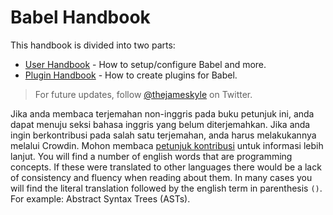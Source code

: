 # Babel Handbook

This handbook is divided into two parts:

  * [User Handbook](user-handbook.md) - How to setup/configure Babel and more.
  * [Plugin Handbook](plugin-handbook.md) - How to create plugins for Babel.

> For future updates, follow [@thejameskyle](https://twitter.com/thejameskyle) on Twitter.

Jika anda membaca terjemahan non-inggris pada buku petunjuk ini, anda dapat menuju seksi bahasa inggris yang belum diterjemahkan. Jika anda ingin berkontribusi pada salah satu terjemahan, anda harus melakukannya melalui Crowdin. Mohon membaca [petunjuk kontribusi](/CONTRIBUTING.md) untuk informasi lebih lanjut. You will find a number of english words that are programming concepts. If these were translated to other languages there would be a lack of consistency and fluency when reading about them. In many cases you will find the literal translation followed by the english term in parenthesis `()`. For example: Abstract Syntax Trees (ASTs).